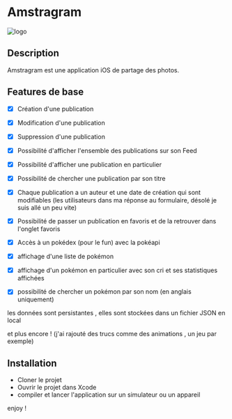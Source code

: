 # Amstragram

![logo](https://cdn.discordapp.com/attachments/759828346128433152/1176231872880189570/logo_app.png?ex=656e1e4b&is=655ba94b&hm=054109e17b30225cc349040d19ee3a103cba7a7dedf17d668707996c48863d0e&)

## Description

Amstragram  est une application iOS de partage des photos. 

## Features de base

- [x] Création d'une publication
- [x] Modification d'une publication
- [x] Suppression d'une publication
- [x] Possibilité d'afficher l'ensemble des publications sur son Feed
- [x] Possibilité d'afficher une publication en particulier
- [x] Possibilité de chercher une publication par son titre
- [x] Chaque publication a un auteur et une date de création qui sont modifiables (les utilisateurs dans ma réponse au formulaire, désolé je suis allé un peu vite)
- [x] Possibilité de passer un publication en favoris et de la retrouver dans l'onglet favoris

- [x] Accès à un pokédex (pour le fun) avec la pokéapi
- [x] affichage d'une liste de pokémon
- [x] affichage d'un pokémon en particulier avec son cri et ses statistiques affichées 
- [x] possibilité de chercher un pokémon par son nom (en anglais uniquement)

les données sont persistantes , elles sont stockées dans un fichier JSON en local

et plus encore ! (j'ai rajouté des trucs comme des animations , un jeu par exemple)

## Installation

- Cloner le projet
- Ouvrir le projet dans Xcode
- compiler et lancer l'application sur un simulateur ou un appareil

enjoy ! 

